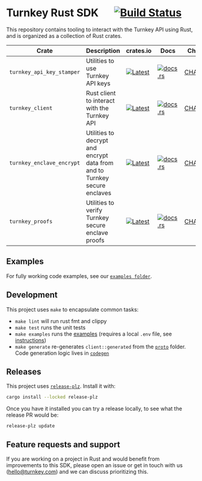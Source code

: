 # Turnkey Rust SDK &emsp; [![Build Status]][actions] 

[Build Status]: https://img.shields.io/github/actions/workflow/status/tkhq/rust-sdk/main.yml?branch=main
[actions]: https://github.com/tkhq/rust-sdk/actions?query=branch%3Amain

This repository contains tooling to interact with the Turnkey API using Rust, and is organized as a collection of Rust crates.

| Crate | Description | crates.io | Docs | Changelog | Source |
| ----- | ----------- | --------- | -----| ----------| ------ |
| `turnkey_api_key_stamper` | Utilities to use Turnkey API keys | [![Latest](https://img.shields.io/crates/v/turnkey_api_key_stamper.svg)](https://crates.io/crates/turnkey_api_key_stamper) | [![docs.rs](https://img.shields.io/docsrs/turnkey_api_key_stamper)](https://docs.rs/turnkey_api_key_stamper) | [CHANGELOG](./api_key_stamper/CHANGELOG.md) | [`api_key_stamper`](./api_key_stamper/) |
| `turnkey_client` | Rust client to interact with the Turnkey API | [![Latest](https://img.shields.io/crates/v/turnkey_client.svg)](https://crates.io/crates/turnkey_client) | [![docs.rs](https://img.shields.io/docsrs/turnkey_client)](https://docs.rs/turnkey_client) | [CHANGELOG](./client/CHANGELOG.md) | [`client`](./client/) |
| `turnkey_enclave_encrypt` | Utilities to decrypt and encrypt data from and to Turnkey secure enclaves | [![Latest](https://img.shields.io/crates/v/turnkey_enclave_encrypt.svg)](https://crates.io/crates/turnkey_enclave_encrypt) | [![docs.rs](https://img.shields.io/docsrs/turnkey_enclave_encrypt)](https://docs.rs/turnkey_enclave_encrypt) | [CHANGELOG](./enclave_encrypt/CHANGELOG.md) | [`enclave_encrypt`](./enclave_encrypt/) |
| `turnkey_proofs` | Utilities to verify Turnkey secure enclave proofs | [![Latest](https://img.shields.io/crates/v/turnkey_proofs.svg)](https://crates.io/crates/turnkey_proofs) | [![docs.rs](https://img.shields.io/docsrs/turnkey_proofs)](https://docs.rs/turnkey_proofs) | [CHANGELOG](./proofs/CHANGELOG.md) | [`proofs`](./proofs/) |


## Examples

For fully working code examples, see our [`examples folder`](./examples/README.md).

## Development

This project uses `make` to encapsulate common tasks:
* `make lint` will run rust fmt and clippy
* `make test` runs the unit tests
* `make examples` runs the [examples](./examples/) (requires a local `.env` file, see [instructions](./examples/README.md))
* `make generate` re-generates `client::generated` from the [`proto`](./proto/) folder. Code generation logic lives in [`codegen`](./codegen/)

## Releases

This project uses [`release-plz`](https://github.com/release-plz/release-plz). Install it with:

```sh
cargo install --locked release-plz
```

Once you have it installed you can try a release locally, to see what the release PR would be:

```
release-plz update
```

## Feature requests and support

If you are working on a project in Rust and would benefit from improvements to this SDK, please open an issue or get in touch with us (hello@turnkey.com) and we can discuss prioritizing this.
